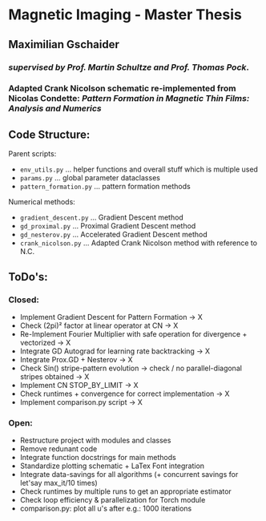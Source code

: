 # Magnetic Imaging - Master Thesis
## Maximilian Gschaider 
### *supervised by Prof. Martin Schultze and Prof. Thomas Pock*.

### Adapted Crank Nicolson schematic re-implemented from Nicolas Condette: *Pattern Formation in Magnetic Thin Films: Analysis and Numerics*


## Code Structure:
Parent scripts:
- `env_utils.py`            ... helper functions and overall stuff which is multiple used
- `params.py`               ... global parameter dataclasses       
- `pattern_formation.py`    ... pattern formation methods

Numerical methods:
- `gradient_descent.py`     ... Gradient Descent method
- `gd_proximal.py`          ... Proximal Gradient Descent method
- `gd_nesterov.py`          ... Accelerated Gradient Descent method
- `crank_nicolson.py`       ... Adapted Crank Nicolson method with reference to N.C.

## ToDo's:

### Closed:
- Implement Gradient Descent for Pattern Formation -> X
- Check (2pi)² factor at linear operator at CN -> X
- Re-Implement Fourier Multiplier with safe operation for divergence + vectorized -> X
- Integrate GD Autograd for learning rate backtracking -> X
- Integrate Prox.GD + Nesterov -> X
- Check Sin() stripe-pattern evolution -> check / no parallel-diagonal stripes obtained -> X
- Implement CN STOP_BY_LIMIT -> X
- Check runtimes + convergence for correct implementation -> X
- Implement comparison.py script -> X

### Open:
- Restructure project with modules and classes
- Remove redunant code
- Integrate function docstrings for main methods
- Standardize plotting schematic + LaTex Font integration
- Integrate data-savings for all algorithms (+ concurrent savings for let'say max_it/10 times)
- Check runtimes by multiple runs to get an appropriate estimator
- Check loop efficiency & parallelization for Torch module 
- comparison.py: plot all u's after e.g.: 1000 iterations